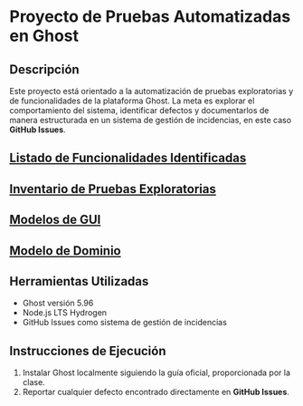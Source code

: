 # Proyecto de Pruebas Automatizadas en Ghost

## Descripción

Este proyecto está orientado a la automatización de pruebas exploratorias y de funcionalidades de la plataforma Ghost. La meta es explorar el comportamiento del sistema, identificar defectos y documentarlos de manera estructurada en un sistema de gestión de incidencias, en este caso **GitHub Issues**.

## [Listado de Funcionalidades Identificadas](https://github.com/JUANES545/Ghost-JJ/wiki/Listado-de-funcionalidades)


## [Inventario de Pruebas Exploratorias](https://uniandes-my.sharepoint.com/:x:/g/personal/je_mejiai1_uniandes_edu_co/Ed6LhggfOLhCsRQReX-bJu0BqewayURrzqXdY-lqqxBo4w?e=T98AsX)


## [Modelos de GUI](https://www.figma.com/design/rnrnSV5Ya11qerKP1SeHGz/Untitled?node-id=0-1&t=NNQJdRs1qlzAg7oG-1)



## [Modelo de Dominio]()



## Herramientas Utilizadas

- Ghost versión 5.96
- Node.js LTS Hydrogen
- GitHub Issues como sistema de gestión de incidencias

## Instrucciones de Ejecución

1. Instalar Ghost localmente siguiendo la guía oficial, proporcionada por la clase.
2. Reportar cualquier defecto encontrado directamente en **GitHub Issues**.
